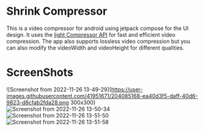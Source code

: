 # Shrink Compressor

 This is a video compressor for android using jetpack compose for the UI design. It uses the [light Compressor API](https://github.com/AbedElazizShe/LightCompressor) for fast 
 and efficient video compression. The app also supports lossless video compression but you can also modify the videoWidth and videoHeight for
 different qualities.
 

# ScreenShots

![Screenshot from 2022-11-26 13-49-29](https://user-images.githubusercontent.com/41951671/204085168-ea40d3f5-daff-40d6-9823-d8cfab2fda28.png  300x300) ![Screenshot from 2022-11-26 13-50-34](https://user-images.githubusercontent.com/41951671/204085194-c1bc0319-ec02-4281-ba1b-a82868aac398.png) ![Screenshot from 2022-11-26 13-51-50](https://user-images.githubusercontent.com/41951671/204085200-1f46fdd9-c90c-4286-896f-a319b87b2369.png) ![Screenshot from 2022-11-26 13-51-58](https://user-images.githubusercontent.com/41951671/204085209-defff7ea-868c-48fd-ac0c-a6877c18d0ae.png)
